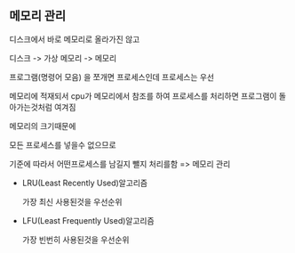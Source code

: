 ## 메모리 관리

디스크에서 바로 메모리로 올라가진 않고

디스크 -> 가상 메모리 -> 메모리

프로그램(명령어 모음) 을 쪼개면 프로세스인데 프로세스는 우선 

메모리에 적재되서 cpu가 메모리에서 참조를 하여 프로세스를 처리하면 프로그램이 돌아가는것처럼 여겨짐



메모리의 크기때문에 

모든 프로세스를 넣을수 없으므로 

기준에 따라서 어떤프로세스를 남길지 뺄지 처리를함 => 메모리 관리



* LRU(Least Recently Used)알고리즘

  가장 최신 사용된것을 우선순위

* LFU(Least Frequently Used)알고리즘

  가장 빈번히 사용된것을 우선순위
